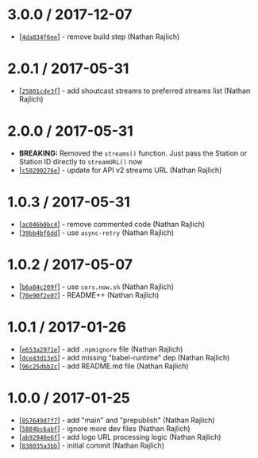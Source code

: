 3.0.0 / 2017-12-07
==================

* [[`4da834f6ee`](https://github.com/TooTallNate/iheart/commit/4da834f6ee)] - remove build step (Nathan Rajlich)

2.0.1 / 2017-05-31
==================

* [[`25801cde3f`](https://github.com/TooTallNate/iheart/commit/25801cde3f)] - add shoutcast streams to preferred streams list (Nathan Rajlich)

2.0.0 / 2017-05-31
==================

* **BREAKING:** Removed the `streams()` function. Just pass the Station or Station ID directly to `streamURL()` now
* [[`c50290276e`](https://github.com/TooTallNate/iheart/commit/c50290276e)] - update for API v2 streams URL (Nathan Rajlich)

1.0.3 / 2017-05-31
==================

* [[`ac046b0bc4`](https://github.com/TooTallNate/iheart/commit/ac046b0bc4)] - remove commented code (Nathan Rajlich)
* [[`39bb4bf6dd`](https://github.com/TooTallNate/iheart/commit/39bb4bf6dd)] - use `async-retry` (Nathan Rajlich)

1.0.2 / 2017-05-07
==================

* [[`b6a84c209f`](https://github.com/TooTallNate/iheart/commit/b6a84c209f)] - use `cors.now.sh` (Nathan Rajlich)
* [[`70e90f2e07`](https://github.com/TooTallNate/iheart/commit/70e90f2e07)] - README++ (Nathan Rajlich)

1.0.1 / 2017-01-26
==================

* [[`e653a2971e`](https://github.com/TooTallNate/iheart/commit/e653a2971e)] - add `.npmignore` file (Nathan Rajlich)
* [[`dce43d13e5`](https://github.com/TooTallNate/iheart/commit/dce43d13e5)] - add missing "babel-runtime" dep (Nathan Rajlich)
* [[`96c25dbb2c`](https://github.com/TooTallNate/iheart/commit/96c25dbb2c)] - add README.md file (Nathan Rajlich)

1.0.0 / 2017-01-25
==================

* [[`857649d7f7`](https://github.com/TooTallNate/iheart/commit/857649d7f7)] - add "main" and "prepublish" (Nathan Rajlich)
* [[`5884bc6abf`](https://github.com/TooTallNate/iheart/commit/5884bc6abf)] - ignore more dev files (Nathan Rajlich)
* [[`ab92940e6f`](https://github.com/TooTallNate/iheart/commit/ab92940e6f)] - add logo URL processing logic (Nathan Rajlich)
* [[`838035a3bb`](https://github.com/TooTallNate/iheart/commit/838035a3bb)] - initial commit (Nathan Rajlich)

